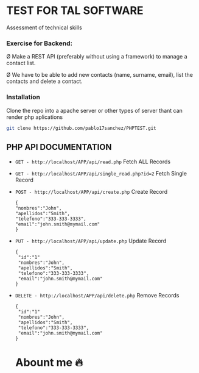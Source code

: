 # TEST FOR TAL SOFTWARE
Assessment of technical skills


### Exercise for Backend:

Ø Make a REST API (preferably without using a framework) to manage a contact list.

Ø We have to be able to add new contacts (name, surname, email), list the contacts and delete a contact.




### Installation
Clone the repo into a apache server or other types of server thant can render php aplications
   ```sh
   git clone https://github.com/pablo17sanchez/PHPTEST.git
   ```


## PHP API DOCUMENTATION

* `GET - http://localhost/APP/api/read.php` Fetch ALL Records

* `GET - http://localhost/APP/api/single_read.php?id=2` Fetch Single Record

* `POST - http://localhost/APP/api/create.php` Create Record
   ```JS
  { 
   "nombres":"John", 
   "apellidos":"Smith", 
   "telefono":"333-333-3333",
   "email":"john.smith@mymail.com"
  }

   ```
* `PUT - http://localhost/APP/api/update.php` Update Record

   ```JS
  { 
    "id":"1"
    "nombres":"John", 
    "apellidos":"Smith", 
    "telefono":"333-333-3333",
    "email":"john.smith@mymail.com"
  }

   ```
* `DELETE - http://localhost/APP/api/delete.php` Remove Records

   ```JS
  { 
    "id":"1"
    "nombres":"John", 
    "apellidos":"Smith", 
    "telefono":"333-333-3333",
    "email":"john.smith@mymail.com"
  }

   ```
   
   # Abount me 🔥

   

